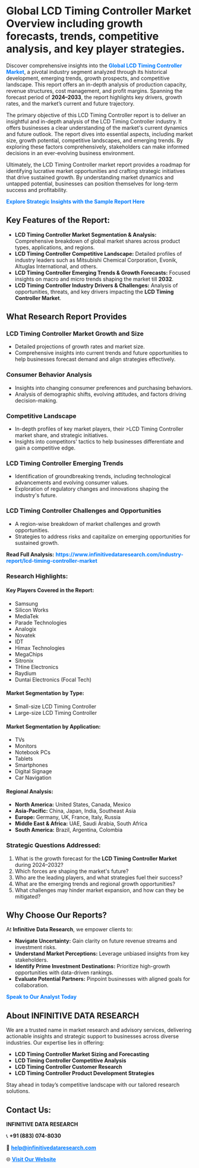 <h1>Global LCD Timing Controller Market Overview including growth forecasts, trends, competitive analysis, and key player strategies.</h1>
<p>
Discover comprehensive insights into the 
<a href="https://www.infinitivedataresearch.com/industry-report/lcd-timing-controller-market" rel="dofollow" style="color: #007BFF; text-decoration: none;"><strong>Global LCD Timing Controller Market</strong></a>, a pivotal industry segment analyzed through its historical development, emerging trends, growth prospects, and competitive landscape. This report offers an in-depth analysis of production capacity, revenue structures, cost management, and profit margins. Spanning the forecast period of <strong>2024–2033</strong>, the report highlights key drivers, growth rates, and the market’s current and future trajectory.
</p>
<p>
The primary objective of this LCD Timing Controller report is to deliver an insightful and in-depth analysis of the LCD Timing Controller industry. It offers businesses a clear understanding of the market's current dynamics and future outlook. The report dives into essential aspects, including market size, growth potential, competitive landscapes, and emerging trends. By exploring these factors comprehensively, stakeholders can make informed decisions in an ever-evolving business environment.
</p>
<p>
Ultimately, the LCD Timing Controller market report provides a roadmap for identifying lucrative market opportunities and crafting strategic initiatives that drive sustained growth. By understanding market dynamics and untapped potential, businesses can position themselves for long-term success and profitability.
</p>
<p>
<a href="https://www.infinitivedataresearch.com/request-sample/reportId=107085" style="color: #007BFF; text-decoration: none;"><strong>Explore Strategic Insights with the Sample Report Here</strong></a>
</p>

<h2>Key Features of the Report:</h2>
<ul>
<li><strong>LCD Timing Controller Market Segmentation & Analysis:</strong> Comprehensive breakdown of global market shares across product types, applications, and regions.</li>
<li><strong>LCD Timing Controller Competitive Landscape:</strong> Detailed profiles of industry leaders such as Mitsubishi Chemical Corporation, Evonik, Altuglas International, and others.</li>
<li><strong>LCD Timing Controller Emerging Trends & Growth Forecasts:</strong> Focused insights on macro and micro trends shaping the market till <strong>2032</strong>.</li>
<li><strong>LCD Timing Controller Industry Drivers & Challenges:</strong> Analysis of opportunities, threats, and key drivers impacting the <strong>LCD Timing Controller Market</strong>.</li>
</ul>

<h2>What Research Report Provides</h2>
<h3>LCD Timing Controller Market Growth and Size</h3>
<ul>
<li>Detailed projections of growth rates and market size.</li>
<li>Comprehensive insights into current trends and future opportunities to help businesses forecast demand and align strategies effectively.</li>
</ul>

<h3>Consumer Behavior Analysis</h3>
<ul>
<li>Insights into changing consumer preferences and purchasing behaviors.</li>
<li>Analysis of demographic shifts, evolving attitudes, and factors driving decision-making.</li>
</ul>

<h3>Competitive Landscape</h3>
<ul>
<li>In-depth profiles of key market players, their >LCD Timing Controller market share, and strategic initiatives.</li>
<li>Insights into competitors' tactics to help businesses differentiate and gain a competitive edge.</li>
</ul>

<h3>LCD Timing Controller Emerging Trends</h3>
<ul>
<li>Identification of groundbreaking trends, including technological advancements and evolving consumer values.</li>
<li>Exploration of regulatory changes and innovations shaping the industry's future.</li>
</ul>

<h3>LCD Timing Controller Challenges and Opportunities</h3>
<ul>
<li>A region-wise breakdown of market challenges and growth opportunities.</li>
<li>Strategies to address risks and capitalize on emerging opportunities for sustained growth.</li>
</ul>
<p><strong>Read Full Analysis:</strong> <a href="https://www.infinitivedataresearch.com/industry-report/lcd-timing-controller-market" rel="dofollow" style="color: #007BFF; text-decoration: none;"><strong>https://www.infinitivedataresearch.com/industry-report/lcd-timing-controller-market</strong></a></p>
<h3>Research Highlights:</h3>
<h4>Key Players Covered in the Report:</h4>
<ul><li>Samsung</li><li>Silicon Works</li><li>MediaTek</li><li>Parade Technologies</li><li>Analogix</li><li>Novatek</li><li>IDT</li><li>Himax Technologies</li><li>MegaChips</li><li>Sitronix</li><li>THine Electronics</li><li>Raydium</li><li>Duntai Electronics (Focal Tech)</li></ul>
<h4>Market Segmentation by Type:</h4>
<ul><li>Small-size LCD Timing Controller</li><li>Large-size LCD Timing Controller</li></ul>
<h4>Market Segmentation by Application:</h4>
<ul><li>TVs</li><li>Monitors</li><li>Notebook PCs</li><li>Tablets</li><li>Smartphones</li><li>Digital Signage</li><li>Car Navigation</li></ul>

<h4>Regional Analysis:</h4>
<ul>
<li><strong>North America:</strong> United States, Canada, Mexico</li>
<li><strong>Asia-Pacific:</strong> China, Japan, India, Southeast Asia</li>
<li><strong>Europe:</strong> Germany, UK, France, Italy, Russia</li>
<li><strong>Middle East & Africa:</strong> UAE, Saudi Arabia, South Africa</li>
<li><strong>South America:</strong> Brazil, Argentina, Colombia</li>
</ul>

<h3>Strategic Questions Addressed:</h3>
<ol>
<li>What is the growth forecast for the <strong>LCD Timing Controller Market</strong> during 2024–2032?</li>
<li>Which forces are shaping the market's future?</li>
<li>Who are the leading players, and what strategies fuel their success?</li>
<li>What are the emerging trends and regional growth opportunities?</li>
<li>What challenges may hinder market expansion, and how can they be mitigated?</li>
</ol>

<h2>Why Choose Our Reports?</h2>
<p>At <strong>Infinitive Data Research</strong>, we empower clients to:</p>
<ul>
<li><strong>Navigate Uncertainty:</strong> Gain clarity on future revenue streams and investment risks.</li>
<li><strong>Understand Market Perceptions:</strong> Leverage unbiased insights from key stakeholders.</li>
<li><strong>Identify Prime Investment Destinations:</strong> Prioritize high-growth opportunities with data-driven rankings.</li>
<li><strong>Evaluate Potential Partners:</strong> Pinpoint businesses with aligned goals for collaboration.</li>
</ul>
<p><a href="https://www.infinitivedataresearch.com/industry-report/lcd-timing-controller-market" rel="dofollow" style="color: #007BFF; text-decoration: none;"><strong>Speak to Our Analyst Today</strong></a></p>

<h2>About INFINITIVE DATA RESEARCH</h2>
<p>We are a trusted name in market research and advisory services, delivering actionable insights and strategic support to businesses across diverse industries. Our expertise lies in offering:</p>
<ul>
<li><strong>LCD Timing Controller Market Sizing and Forecasting</strong></li>
<li><strong>LCD Timing Controller Competitive Analysis</strong></li>
<li><strong>LCD Timing Controller Customer Research</strong></li>
<li><strong>LCD Timing Controller Product Development Strategies</strong></li>
</ul>
<p>Stay ahead in today’s competitive landscape with our tailored research solutions.</p>

<h2>Contact Us:</h2>
<p><strong>INFINITIVE DATA RESEARCH</strong></p>
<p>📞 <strong>+91 (883) 074-8030</strong></p>
<p>📧 <strong><a href="mailto:help@infinitivedataresearch.com" style="color: #007BFF;">help@infinitivedataresearch.com</a></strong></p>
<p>🌐 <strong><a href="https://www.infinitivedataresearch.com" rel="dofollow" style="color: #007BFF;">Visit Our Website</a></strong></p>